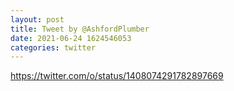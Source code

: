 ```yaml
--- 
layout: post 
title: Tweet by @AshfordPlumber 
date: 2021-06-24 1624546053 
categories: twitter 
--- 
```

https://twitter.com/o/status/1408074291782897669